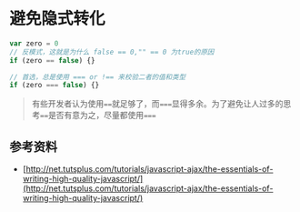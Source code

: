 ﻿# 避免隐式转化

```javascript
var zero = 0
// 反模式，这就是为什么 false == 0,"" == 0 为true的原因
if (zero == false) {}

// 首选，总是使用 === or !== 来校验二者的值和类型
if (zero === false) {}
```
> 有些开发者认为使用`==`就足够了，而`===`显得多余。为了避免让人过多的思考`==`是否有意为之，尽量都使用`===`

## 参考资料
- [http://net.tutsplus.com/tutorials/javascript-ajax/the-essentials-of-writing-high-quality-javascript/](http://net.tutsplus.com/tutorials/javascript-ajax/the-essentials-of-writing-high-quality-javascript/)